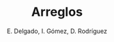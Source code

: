 ---
title: "Arreglos"
year: 2018
thumbnail: "assets/img/Logo-ommags.png"
topic: "Combinatoria"
file: "assets/pdf/Material/Arreglos.pdf"
author: "E. Delgado, I. Gómez, D. Rodríguez"
level: "Básico"
alttext: "Quedó arreglado el conteo de arreglos."
---